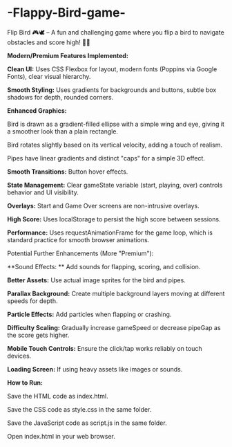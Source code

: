 # -Flappy-Bird-game-
Flip Bird 🎮🕊️ – A fun and challenging game where you flip a bird to navigate obstacles and score high! 🚀🔥


**Modern/Premium Features Implemented:**

**Clean UI:** Uses CSS Flexbox for layout, modern fonts (Poppins via Google Fonts), clear visual hierarchy.

**Smooth Styling:** Uses gradients for backgrounds and buttons, subtle box shadows for depth, rounded corners.

**Enhanced Graphics:**

Bird is drawn as a gradient-filled ellipse with a simple wing and eye, giving it a smoother look than a plain rectangle.

Bird rotates slightly based on its vertical velocity, adding a touch of realism.

Pipes have linear gradients and distinct "caps" for a simple 3D effect.

**Smooth Transitions:** Button hover effects.

**State Management:** Clear gameState variable (start, playing, over) controls behavior and UI visibility.

**Overlays:** Start and Game Over screens are non-intrusive overlays.

**High Score:** Uses localStorage to persist the high score between sessions.

**Performance:** Uses requestAnimationFrame for the game loop, which is standard practice for smooth browser animations.

Potential Further Enhancements (More "Premium"):

**Sound Effects: ** Add sounds for flapping, scoring, and collision.

**Better Assets:** Use actual image sprites for the bird and pipes.

**Parallax Background:** Create multiple background layers moving at different speeds for depth.

**Particle Effects:** Add particles when flapping or crashing.

**Difficulty Scaling:** Gradually increase gameSpeed or decrease pipeGap as the score gets higher.

**Mobile Touch Controls:** Ensure the click/tap works reliably on touch devices.

**Loading Screen:** If using heavy assets like images or sounds.

**How to Run:**

Save the HTML code as index.html.

Save the CSS code as style.css in the same folder.

Save the JavaScript code as script.js in the same folder.

Open index.html in your web browser.
